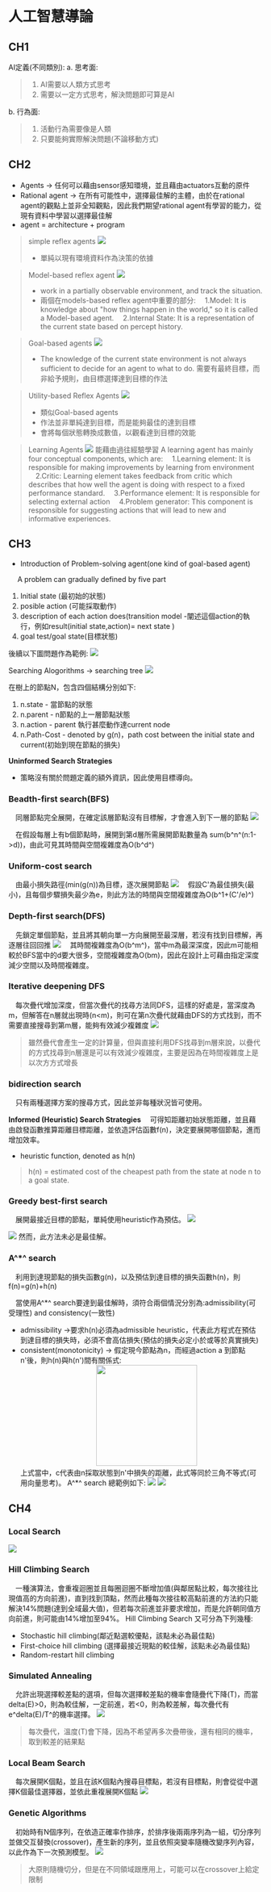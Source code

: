 # 人工智慧導論

## CH1
AI定義(不同類別):
a. 思考面:
>1. AI需要以人類方式思考
>2. 需要以一定方式思考，解決問題即可算是AI

b. 行為面:
>1. 活動行為需要像是人類
>2. 只要能夠實際解決問題(不論移動方式)

## CH2
* Agents -> 任何可以藉由sensor感知環境，並且藉由actuators互動的原件
* Rational agent -> 在所有可能性中，選擇最佳解的主體，由於在rational agent的觀點上並非全知觀點，因此我們期望rational agent有學習的能力，從現有資料中學習以選擇最佳解
* agent = architecture + program

> simple reflex agents 
> ![](https://i.imgur.com/AWydUKP.png)
> * 單純以現有環境資料作為決策的依據

>Model-based reflex agent
>![](https://i.imgur.com/hNEOcRW.png)
>* work in a partially observable environment, and track the situation.
>* 兩個在models-based reflex agent中重要的部分:
>&emsp;1.Model: It is knowledge about "how things happen in the world," so it is called a Model-based agent.
&emsp;2.Internal State: It is a representation of the current state based on percept history.

>Goal-based agents
>![](https://i.imgur.com/EzcZFoo.png)
>* The knowledge of the current state environment is not always sufficient to decide for an agent to what to do.
>需要有最終目標，而非給予規則，由目標選擇達到目標的作法

>Utility-based Reflex Agents
>![](https://i.imgur.com/EjKbkYF.png)
>* 類似Goal-based agents 
>* 作法並非單純達到目標，而是能夠最佳的達到目標
>* 會將每個狀態轉換成數值，以觀看達到目標的效能

>Learning Agents
>![](https://i.imgur.com/janx8lg.png)
>能藉由過往經驗學習
>A learning agent has mainly four conceptual components, which are:
&emsp;1.Learning element: It is responsible for making improvements by learning from environment
&emsp;2.Critic: Learning element takes feedback from critic which describes that how well the agent is doing with respect to a fixed performance standard.
&emsp;3.Performance element: It is responsible for selecting external action
&emsp;4.Problem generator: This component is responsible for suggesting actions that will lead to new and informative experiences.

## CH3

* Introduction of Problem-solving agent(one kind of goal-based agent)

&emsp; A problem can gradually defined by five part
1. Initial state (最初始的狀態)
2. posible action (可能採取動作)
3. description of each action does(transition model -闡述這個action的執行，例如result(initial state,action)= next state )
5. goal test/goal state(目標狀態)

後續以下圖問題作為範例:
![](https://i.imgur.com/UMAkwOB.png)

Searching Alogorithms 
-> searching tree 
![](https://i.imgur.com/Dqoj66c.png)

在樹上的節點N，包含四個結構分別如下:
1. n.state - 當節點的狀態
2. n.parent - n節點的上一層節點狀態
3. n.action - parent 執行甚麼動作達current node 
4. n.Path-Cost - denoted by g(n)，path cost between the initial state and current(初始到現在節點的損失)


**Uninformed Search Strategies**
- 策略沒有關於問題定義的額外資訊，因此使用目標導向。

### Beadth-first search(BFS)
&emsp;同層節點完全展開，在確定該層節點沒有目標解，才會進入到下一層的節點
![](https://i.imgur.com/sR7UbJ1.png)

&emsp;在假設每層上有b個節點時，展開到第d層所需展開節點數量為
sum(b^n^(n:1->d))，由此可見其時間與空間複雜度為O(b^d^)

### Uniform-cost search
&emsp;由最小損失路徑(min(g(n))為目標，逐次展開節點
![](https://i.imgur.com/3JgvQog.png)
&emsp;假設C'為最佳損失(最小)，且每個步驟損失最少為e，則此方法的時間與空間複雜度為O(b^1+(C'/e)^)

### Depth-first search(DFS)
&emsp;先鎖定單個節點，並且將其朝向單一方向展開至最深層，若沒有找到目標解，再逐層往回回推
![](https://i.imgur.com/LWL26bx.png)
&emsp;其時間複雜度為O(b^m^)，當中m為最深深度，因此m可能相較於BFS當中的d要大很多，空間複雜度為O(bm)，因此在設計上可藉由指定深度減少空間以及時間複雜度。

### Iterative deepening DFS 
&emsp;每次疊代增加深度，但當次疊代的找尋方法同DFS，這樣的好處是，當深度為m，但解答在n層就出現時(n<m)，則可在第n次疊代就藉由DFS的方式找到，而不需要直接搜尋到第m層，能夠有效減少複雜度
![](https://i.imgur.com/YQDJzPe.png)
>雖然疊代會產生一定的計算量，但與直接利用DFS找尋到m層來說，以疊代的方式找尋到n層還是可以有效減少複雜度，主要是因為在時間複雜度上是以次方方式增長

### bidirection search 
&emsp;只有兩種選擇方案的搜尋方式，因此並非每種狀況皆可使用。

**Informed (Heuristic) Search Strategies**
&emsp;可得知距離初始狀態距離，並且藉由啟發函數推算距離目標距離，並依造評估函數f(n)，決定要展開哪個節點，進而增加效率。
- heuristic function, denoted as h(n)
> h(n) = estimated cost of the cheapest path from the state at node n to a goal state.

### Greedy best-first search 
&emsp;展開最接近目標的節點，單純使用heuristic作為預估。
![](https://i.imgur.com/EUgLafG.png)

![](https://i.imgur.com/XUQpSme.png)
然而，此方法未必是最佳解。

### A^*^ search
&emsp;利用到達現節點的損失函數g(n)，以及預估到達目標的損失函數h(n)，則f(n)=g(n)+h(n)

&emsp;當使用A^*^ search要達到最佳解時，須符合兩個情況分別為:admissibility(可受理性) and consistency(一致性)

* admissibility ->要求h(n)必須為admissible heuristic，代表此方程式在預估到達目標的損失時，必須不會高估損失(預估的損失必定小於或等於真實損失)
* consistent(monotonicity) -> 假定現今節點為n，而經過action a 到節點n'後，則h(n)與h(n')間有關係式:<br><img src='https://i.imgur.com/PeAQGlG.png' style ='width:200px;margin-left:150px'><br>上式當中，c代表由n採取狀態到n'中損失的距離，此式等同於三角不等式(可用向量思考)。
A^*^ search 總範例如下:
![](https://i.imgur.com/5F02BLf.png)
![](https://i.imgur.com/3RYV7W9.png)

## CH4

### Local Search
![](https://i.imgur.com/AkQvjP3.png)

### Hill Climbing Search 
&emsp;一種演算法，會重複迴圈並且每圈迴圈不斷增加值(與鄰居點比較，每次接往比現值高的方向前進)，直到找到頂點，然而此種每次接往較高點前進的方法約只能解決14%問題(達到全域最大值)，但若每次前進並非要求增加，而是允許朝同值方向前進，則可能由14%增加至94%。
Hill Climbing Search 又可分為下列幾種:
* Stochastic hill climbing(鄰近點選較優點，該點未必為最佳點)
* First-choice hill climbing (選擇最接近現點的較佳解，該點未必為最佳點)
* Random-restart hill climbing 

### Simulated Annealing 
&emsp;允許出現選擇較差點的選項，但每次選擇較差點的機率會隨疊代下降(T)，而當delta(E)>0，則為較佳解，一定前進，若<0，則為較差解，每次疊代有e^delta(E)/T^的機率選擇。
![](https://i.imgur.com/x8pN2YE.png)
>每次疊代，溫度(T)會下降，因為不希望再多次疊帶後，還有相同的機率，取到較差的結果點

### Local Beam Search
&emsp;每次展開K個點，並且在該K個點內搜尋目標點，若沒有目標點，則會從從中選擇K個最佳選擇器，並依此重複展開K個點
![](https://i.imgur.com/LEWecBE.png)

### Genetic Algorithms
&emsp;初始時有N個序列，在依造正確率作排序，於排序後兩兩序列為一組，切分序列並做交互替換(crossover)，產生新的序列，並且依照突變率隨機改變序列內容，以此作為下一次預測模型。
![](https://i.imgur.com/6eSRccn.png)
>大原則隨機切分，但是在不同領域跟應用上，可能可以在crossover上給定限制








